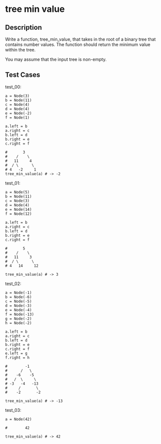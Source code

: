 # tree min value

## Description

Write a function, tree_min_value, that takes in the root of a binary tree that contains number values. The function should return the minimum value within the tree.

You may assume that the input tree is non-empty.

## Test Cases

test_00:

```text
a = Node(3)
b = Node(11)
c = Node(4)
d = Node(4)
e = Node(-2)
f = Node(1)

a.left = b
a.right = c
b.left = d
b.right = e
c.right = f

#       3
#    /    \
#   11     4
#  / \      \
# 4   -2     1
tree_min_value(a) # -> -2
```

test_01:

```text
a = Node(5)
b = Node(11)
c = Node(3)
d = Node(4)
e = Node(14)
f = Node(12)

a.left = b
a.right = c
b.left = d
b.right = e
c.right = f

#       5
#    /    \
#   11     3
#  / \      \
# 4   14     12

tree_min_value(a) # -> 3
```

test_02:

```text
a = Node(-1)
b = Node(-6)
c = Node(-5)
d = Node(-3)
e = Node(-4)
f = Node(-13)
g = Node(-2)
h = Node(-2)

a.left = b
a.right = c
b.left = d
b.right = e
c.right = f
e.left = g
f.right = h

#        -1
#      /   \
#    -6    -5
#   /  \     \
# -3   -4   -13
#     /       \
#    -2       -2

tree_min_value(a) # -> -13
```

test_03:

```text
a = Node(42)

#        42

tree_min_value(a) # -> 42
```
